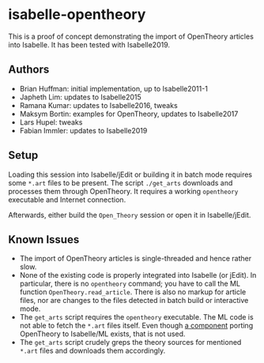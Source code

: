 isabelle-opentheory
===================

This is a proof of concept demonstrating the import of OpenTheory articles into Isabelle.
It has been tested with Isabelle2019.

Authors
-------

* Brian Huffman: initial implementation, up to Isabelle2011-1
* Japheth Lim: updates to Isabelle2015
* Ramana Kumar: updates to Isabelle2016, tweaks
* Maksym Bortin: examples for OpenTheory, updates to Isabelle2017
* Lars Hupel: tweaks
* Fabian Immler: updates to Isabelle2019

Setup
-----

Loading this session into Isabelle/jEdit or building it in batch mode requires some `*.art` files to be present.
The script `./get_arts` downloads and processes them through OpenTheory.
It requires a working `opentheory` executable and Internet connection.

Afterwards, either build the `Open_Theory` session or open it in Isabelle/jEdit.


Known Issues
------------

* The import of OpenTheory articles is single-threaded and hence rather slow.
* None of the existing code is properly integrated into Isabelle (or jEdit).
  In particular, there is no `opentheory` command; you have to call the ML function `OpenTheory.read_article`.
  There is also no markup for article files, nor are changes to the files detected in batch build or interactive mode.
* The `get_arts` script requires the `opentheory` executable.
  The ML code is not able to fetch the `*.art` files itself.
  Even though [a component](https://github.com/isabelle-prover/opentheory-component) porting OpenTheory to Isabelle/ML exists, that is not used.
* The `get_arts` script crudely greps the theory sources for mentioned `*.art` files and downloads them accordingly.
